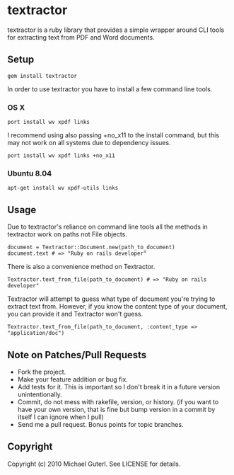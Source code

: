 # textractor

textractor is a ruby library that provides a simple wrapper around CLI
tools for extracting text from PDF and Word documents.

## Setup

    gem install textractor

In order to use textractor you have to install a few command line
tools.

### OS X

    port install wv xpdf links

I recommend using also passing +no_x11 to the install command, but
this may not work on all systems due to dependency issues.

    port install wv xpdf links +no_x11

### Ubuntu 8.04

    apt-get install wv xpdf-utils links

## Usage

Due to textractor's reliance on command line tools all the methods in
textractor work on paths not File objects.

    document = Textractor::Document.new(path_to_document)
    document.text # => "Ruby on rails developer"

There is also a convenience method on Textractor.

    Textractor.text_from_file(path_to_document) # => "Ruby on rails developer"

Textractor will attempt to guess what type of document you're trying
to extract text from.  However, if you know the content type of your
document, you can provide it and Textractor won't guess.

    Textractor.text_from_file(path_to_document, :content_type => "application/doc")

## Note on Patches/Pull Requests

* Fork the project.
* Make your feature addition or bug fix.
* Add tests for it. This is important so I don't break it in a
  future version unintentionally.
* Commit, do not mess with rakefile, version, or history.
  (if you want to have your own version, that is fine but bump version in a commit by itself I can ignore when I pull)
* Send me a pull request. Bonus points for topic branches.

## Copyright

Copyright (c) 2010 Michael Guterl. See LICENSE for details.
